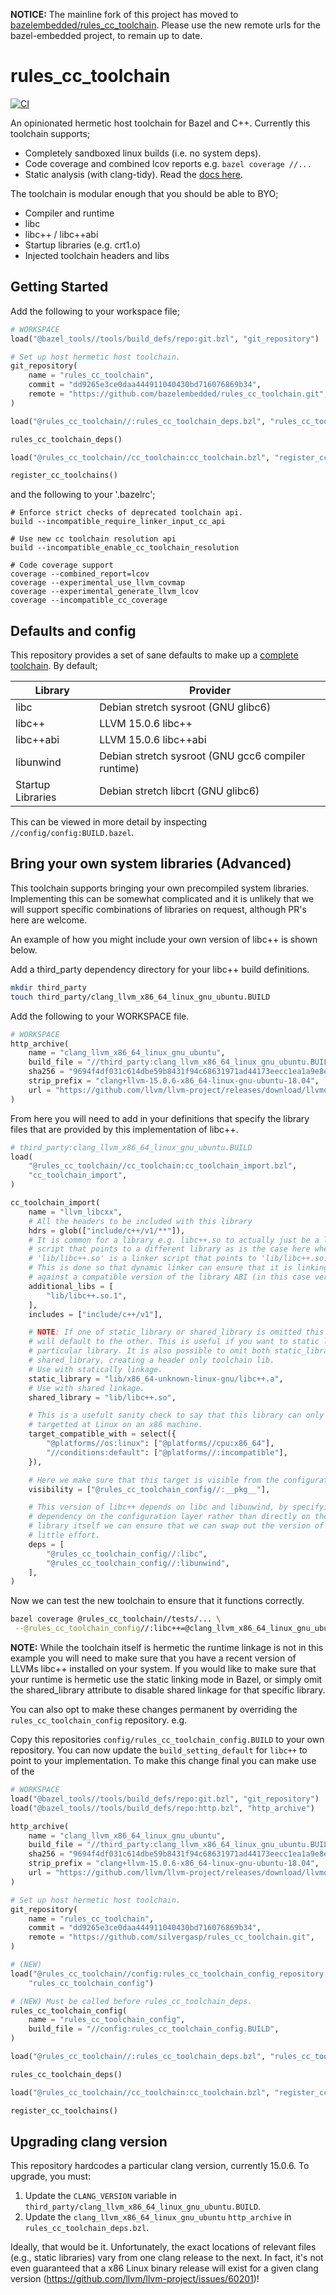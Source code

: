 **NOTICE:** The mainline fork of this project has moved to [bazelembedded/rules_cc_toolchain](https://github.com/bazelembedded/rules_cc_toolchain). Please use the new remote urls for the bazel-embedded project, to remain up to date.

# rules_cc_toolchain
[![CI](https://github.com/silvergasp/bazel_rules_cc_toolchain/actions/workflows/blank.yml/badge.svg)](https://github.com/silvergasp/bazel_rules_cc_toolchain/actions/workflows/blank.yml)

An opinionated hermetic host toolchain for Bazel and C++. Currently this
toolchain supports;
- Completely sandboxed linux builds (i.e. no system deps).
- Code coverage and combined lcov reports e.g.
  `bazel coverage //...`
- Static analysis (with clang-tidy). Read the
  [docs here](tools/clang_tidy/README.md).

The toolchain is modular enough that you should be able to BYO;
- Compiler and runtime
- libc
- libc++ / libc++abi
- Startup libraries (e.g. crt1.o)
- Injected toolchain headers and libs


## Getting Started
Add the following to your workspace file;

```py
# WORKSPACE
load("@bazel_tools//tools/build_defs/repo:git.bzl", "git_repository")

# Set up host hermetic host toolchain.
git_repository(
    name = "rules_cc_toolchain",
    commit = "dd9265e3ce0daa444911040430bd716076869b34",
    remote = "https://github.com/bazelembedded/rules_cc_toolchain.git",
)

load("@rules_cc_toolchain//:rules_cc_toolchain_deps.bzl", "rules_cc_toolchain_deps")

rules_cc_toolchain_deps()

load("@rules_cc_toolchain//cc_toolchain:cc_toolchain.bzl", "register_cc_toolchains")

register_cc_toolchains()
```

and the following to your '.bazelrc';

```
# Enforce strict checks of deprecated toolchain api.
build --incompatible_require_linker_input_cc_api

# Use new cc toolchain resolution api
build --incompatible_enable_cc_toolchain_resolution

# Code coverage support
coverage --combined_report=lcov
coverage --experimental_use_llvm_covmap
coverage --experimental_generate_llvm_lcov
coverage --incompatible_cc_coverage
```

## Defaults and config
This repository provides a set of sane defaults to make up a
[complete toolchain](https://clang.llvm.org/docs/Toolchain.html). By default;

| Library           | Provider                                           |
| ----------------- | -------------------------------------------------- |
| libc              | Debian stretch sysroot (GNU glibc6)                |
| libc++            | LLVM 15.0.6 libc++                                 |
| libc++abi         | LLVM 15.0.6 libc++abi                              |
| libunwind         | Debian stretch sysroot (GNU gcc6 compiler runtime) |
| Startup Libraries | Debian stretch libcrt (GNU glibc6)                 |

This can be viewed in more detail by inspecting `//config/config:BUILD.bazel`.


## Bring your own system libraries (Advanced)
This toolchain supports bringing your own precompiled system libraries.
Implementing this can be somewhat complicated and it is unlikely that we will
support specific combinations of libraries on request, although PR's here are
welcome.

An example of how you might include your own version of libc++ is shown below.

Add a third_party dependency directory for your libc++ build definitions.
``` sh
mkdir third_party
touch third_party/clang_llvm_x86_64_linux_gnu_ubuntu.BUILD
```

Add the following to your WORKSPACE file.
``` py
# WORKSPACE
http_archive(
    name = "clang_llvm_x86_64_linux_gnu_ubuntu",
    build_file = "//third_party:clang_llvm_x86_64_linux_gnu_ubuntu.BUILD",
    sha256 = "9694f4df031c614dbe59b8431f94c68631971ad44173eecc1ea1a9e8ee27b2a3",
    strip_prefix = "clang+llvm-15.0.6-x86_64-linux-gnu-ubuntu-18.04",
    url = "https://github.com/llvm/llvm-project/releases/download/llvmorg-15.0.6/clang+llvm-15.0.6-x86_64-linux-gnu-ubuntu-18.04.tar.xz",
)
```

From here you will need to add in your definitions that specify the library
files that are provided by this implementation of libc++.
``` py
# third_party:clang_llvm_x86_64_linux_gnu_ubuntu.BUILD
load(
    "@rules_cc_toolchain//cc_toolchain:cc_toolchain_import.bzl",
    "cc_toolchain_import",
)

cc_toolchain_import(
    name = "llvm_libcxx",
    # All the headers to be included with this library
    hdrs = glob(["include/c++/v1/**"]),
    # It is common for a library e.g. libc++.so to actually just be a linker
    # script that points to a different library as is the case here where,
    # 'lib/libc++.so' is a linker script that points to 'lib/libc++.so.1'.
    # This is done so that dynamic linker can ensure that it is linking
    # against a compatible version of the library ABI (in this case version 1).
    additional_libs = [
        "lib/libc++.so.1",
    ],
    includes = ["include/c++/v1"],

    # NOTE: If one of static_library or shared_library is omitted this toolchain
    # will default to the other. This is useful if you want to static link a
    # particular library. It is also possible to omit both static_library and
    # shared_library, creating a header only toolchain lib.
    # Use with statically linkage.
    static_library = "lib/x86_64-unknown-linux-gnu/libc++.a",
    # Use with shared linkage.
    shared_library = "lib/libc++.so",

    # This is a usefult sanity check to say that this library can only be
    # targetted at Linux on an x86 machine.
    target_compatible_with = select({
        "@platforms//os:linux": ["@platforms//cpu:x86_64"],
        "//conditions:default": ["@platforms//:incompatible"],
    }),

    # Here we make sure that this target is visible from the configuration layer.
    visibility = ["@rules_cc_toolchain_config//:__pkg__"],

    # This version of libc++ depends on libc and libunwind, by specifying the
    # dependency on the configuration layer rather than directly on the imported
    # library itself we can ensure that we can swap out the version of libc with
    # little effort.
    deps = [
        "@rules_cc_toolchain_config//:libc",
        "@rules_cc_toolchain_config//:libunwind",
    ],
)
```

Now we can test the new toolchain to ensure that it functions correctly.
``` sh
bazel coverage @rules_cc_toolchain//tests/... \
 --@rules_cc_toolchain_config//:libc++=@clang_llvm_x86_64_linux_gnu_ubuntu//:llvm_libcxx
```

**NOTE:** While the toolchain itself is hermetic the runtime linkage is not in
this example you will need to make sure that you have a recent version of LLVMs
libc++ installed on your system. If you would like to make sure that your
runtime is hermetic use the static linking mode in Bazel, or simply omit the
shared_library attribute to disable shared linkage for that specific library.

You can also opt to make these changes permanent by overriding the
`rules_cc_toolchain_config` repository. e.g.

Copy this repositories `config/rules_cc_toolchain_config.BUILD` to your own
repository. You can now update the `build_setting_default` for `libc++` to point
to your implementation. To make this change final you can make use of the

```py
# WORKSPACE
load("@bazel_tools//tools/build_defs/repo:git.bzl", "git_repository")
load("@bazel_tools//tools/build_defs/repo:http.bzl", "http_archive")

http_archive(
    name = "clang_llvm_x86_64_linux_gnu_ubuntu",
    build_file = "//third_party:clang_llvm_x86_64_linux_gnu_ubuntu.BUILD",
    sha256 = "9694f4df031c614dbe59b8431f94c68631971ad44173eecc1ea1a9e8ee27b2a3",
    strip_prefix = "clang+llvm-15.0.6-x86_64-linux-gnu-ubuntu-18.04",
    url = "https://github.com/llvm/llvm-project/releases/download/llvmorg-15.0.6/clang+llvm-15.0.6-x86_64-linux-gnu-ubuntu-18.04.tar.xz",
)

# Set up host hermetic host toolchain.
git_repository(
    name = "rules_cc_toolchain",
    commit = "dd9265e3ce0daa444911040430bd716076869b34",
    remote = "https://github.com/silvergasp/rules_cc_toolchain.git",
)

# (NEW)
load("@rules_cc_toolchain//config:rules_cc_toolchain_config_repository.bzl",
    "rules_cc_toolchain_config")

# (NEW) Must be called before rules_cc_toolchain_deps.
rules_cc_toolchain_config(
    name = "rules_cc_toolchain_config",
    build_file = "//config:rules_cc_toolchain_config.BUILD",
)

load("@rules_cc_toolchain//:rules_cc_toolchain_deps.bzl", "rules_cc_toolchain_deps")

rules_cc_toolchain_deps()

load("@rules_cc_toolchain//cc_toolchain:cc_toolchain.bzl", "register_cc_toolchains")

register_cc_toolchains()
```

## Upgrading clang version

This repository hardcodes a particular clang version, currently 15.0.6. To
upgrade, you must:

1.  Update the `CLANG_VERSION` variable in
    `third_party/clang_llvm_x86_64_linux_gnu_ubuntu.BUILD`.
2. Update the `clang_llvm_x86_64_linux_gnu_ubuntu` `http_archive` in
    `rules_cc_toolchain_deps.bzl`.

Ideally, that would be it. Unfortunately, the exact locations of relevant files
(e.g., static libraries) vary from one clang release to the next. In fact,
it's not even guaranteed that a x86 Linux binary release will exist for a
given clang version (https://github.com/llvm/llvm-project/issues/60201)!
